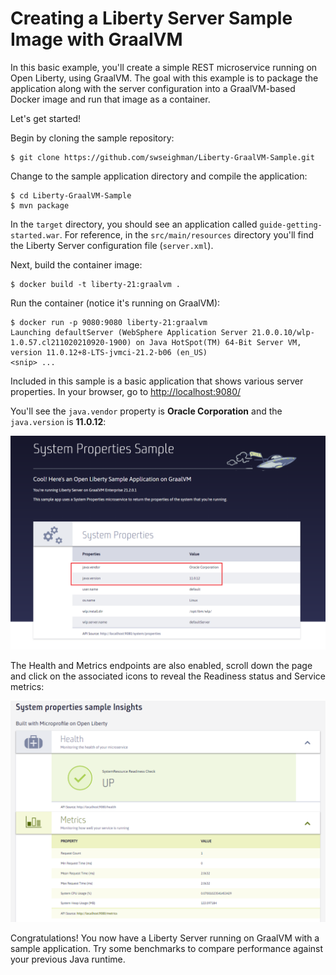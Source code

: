 # Creating a Liberty Server Sample Image with GraalVM

In this basic example, you'll create a simple REST microservice running on Open Liberty, using GraalVM.  The goal with this example is to package the application along with the server configuration into a GraalVM-based Docker image and run that image as a container.

Let's get started!

Begin by cloning the sample repository:
```
$ git clone https://github.com/swseighman/Liberty-GraalVM-Sample.git
```
Change to the sample application directory and compile the application:
```
$ cd Liberty-GraalVM-Sample
$ mvn package
```
In the `target` directory, you should see an application called `guide-getting-started.war`.  For reference, in the `src/main/resources` directory you'll find the Liberty Server configuration file (`server.xml`).

Next, build the container image:
```
$ docker build -t liberty-21:graalvm .
```

Run the container (notice it's running on GraalVM):
```
$ docker run -p 9080:9080 liberty-21:graalvm
Launching defaultServer (WebSphere Application Server 21.0.0.10/wlp-1.0.57.cl211020210920-1900) on Java HotSpot(TM) 64-Bit Server VM, version 11.0.12+8-LTS-jvmci-21.2-b06 (en_US)
<snip> ...
```
Included in this sample is a basic application that shows various server properties. In your browser, go to [http://localhost:9080/](http://localhost:9080/)

You'll see the `java.vendor` property is **Oracle Corporation** and the `java.version` is **11.0.12**:

![](images/liberty-1.png)

The Health and Metrics endpoints are also enabled, scroll down the page and click on the associated icons to reveal the Readiness status and Service metrics:

![](images/liberty-2.png)

Congratulations!  You now have a Liberty Server running on GraalVM with a sample application.  Try some benchmarks to compare performance against your previous Java runtime.
